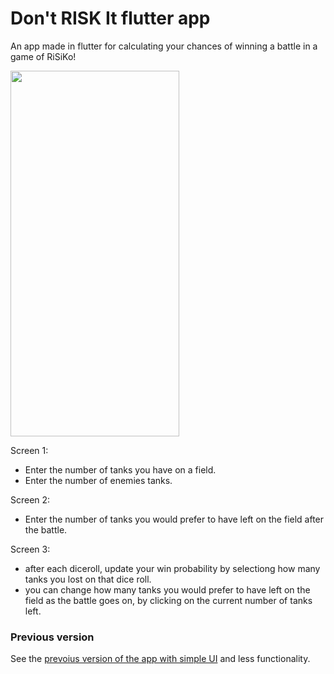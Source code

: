 
# Don't RISK It flutter app
An app made in flutter for calculating your chances of winning a battle in a game of RiSiKo!

<img src="https://github.com/m9s7/Dont_Risk_It_complexUI/blob/main/demo.gif" width="270" height="585"/>

Screen 1:
- Enter the number of tanks you have on a field.
- Enter the number of enemies tanks.

Screen 2:
- Enter the number of tanks you would prefer to have left on the field after the battle.

Screen 3:
- after each diceroll, update your win probability by selectiong how many tanks you lost on that dice roll.
- you can change how many tanks you would prefer to have left on the field as the battle goes on, by clicking on the current number of tanks left.


### Previous version
See the [prevoius version of the app with simple UI](https://github.com/m9s7/Dont_Risk_It) and less functionality. 
